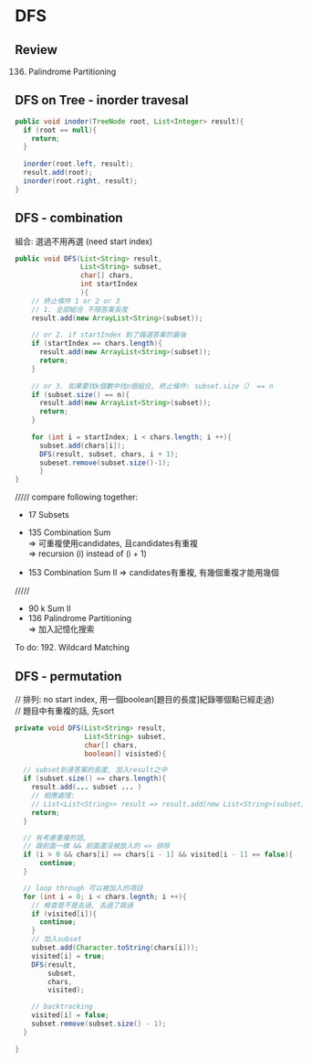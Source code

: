 # DFS 
## Review
136. Palindrome Partitioning </br>

## DFS on Tree - inorder travesal

```java
public void inoder(TreeNode root, List<Integer> result){
  if (root == null){
    return;
  }
  
  inorder(root.left, result);
  result.add(root);
  inorder(root.right, result);
}
```
## DFS - combination
組合: 選過不用再選 (need start index)

``` java
public void DFS(List<String> result,
                List<String> subset,
                char[] chars,
                int startIndex
                ){
    // 終止條件 1 or 2 or 3
    // 1. 全部組合 不限答案長度
    result.add(new ArrayList<String>(subset));
    
    // or 2. if startIndex 到了備選答案的最後
    if (startIndex == chars.length){
      result.add(new ArrayList<String>(subset));
      return;
    }
    
    // or 3. 如果要找k個數中找n個組合, 終止條件: subset.size（） == n
    if (subset.size() == n){
      result.add(new ArrayList<String>(subset));
      return;
    }
    
    for (int i = startIndex; i < chars.length; i ++){
      subset.add(chars[i]);
      DFS(result, subset, chars, i + 1);
      subeset.remove(subset.size()-1);
      }
}

```
///// compare following together:
* 17 Subsets

* 135 Combination Sum </br>
=> 可重複使用candidates, 且candidates有重複 </br>
=> recursion (i) instead of (i + 1) </br>

* 153 Combination Sum II
=> candidates有重複, 有幾個重複才能用幾個 </br>

/////
* 90 k Sum II  </br>
* 136 Palindrome Partitioning </br>
=> 加入記憶化搜索 </br>

To do:
192. Wildcard Matching


## DFS - permutation
// 排列: no start index, 用一個boolean[題目的長度]紀錄哪個點已經走過) </br>
// 題目中有重複的話, 先sort

```java
private void DFS(List<String> result,
                 List<String> subset,
                 char[] chars,
                 boolean[] visisted){

  // subset到達答案的長度, 加入result之中
  if (subset.size() == chars.length){
    result.add(... subset ... )
    // 相應處理: 
    // List<List<String>> result => result.add(new List<String>(subset));
    return;
  }

  // 有考慮重複的話,
  // 跟前面一樣 && 前面還沒被放入的 => 排除
  if (i > 0 && chars[i] == chars[i - 1] && visited[i - 1] == false){
      continue;
  }

  // loop through 可以被加入的項目
  for (int i = 0; i < chars.legnth; i ++){
    // 檢查是不是去過, 去過了跳過
    if (visited[i]){
      continue;
    }
    // 加入subset
    subset.add(Character.toString(chars[i]));
    visited[i] = true;
    DFS(result,
        subset,
        chars,
        visited);

    // backtracking
    visited[i] = false;
    subset.remove(subset.size() - 1);
  }
  
}
``` 
